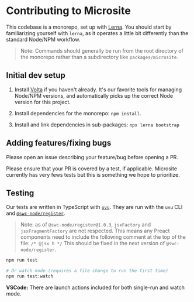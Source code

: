 # Contributing to Microsite

This codebase is a monorepo, set up with [Lerna](https://github.com/lerna/lerna). You should start by familiarizing yourself with `lerna`, as it operates a little bit differently than the standard Node/NPM workflow. 

> Note: Commands should generally be run from the root directory of the monorepo rather than a subdirectory like `packages/microsite`.

## Initial dev setup

1. Install [Volta](https://volta.sh/) if you haven't already. It's our favorite tools for managing Node/NPM versions, and automatically picks up the correct Node version for this project.

2. Install dependencies for the monorepo: `npm install`.

3. Install and link dependencies in sub-packages: `npx lerna bootstrap`

## Adding features/fixing bugs
Please open an issue describing your feature/bug before opening a PR.

Please ensure that your PR is covered by a test, if applicable. Microsite currently has very fews tests but this is something we hope to prioritize.

## Testing

Our tests are written in TypeScript with [`uvu`](https://github.com/lukeed/uvu). They are run with the `uvu` CLI and [`@swc-node/register`](https://github.com/Brooooooklyn/swc-node/tree/master/packages/register).

> Note: as of `@swc-node/register@1.0.3`, `jsxFactory` and `jsxFragmentFactory` are not respected. This means any Preact components need to include the following comment at the top of the file:
> `/* @jsx h */`
> This should be fixed in the next version of `@swc-node/register`.

```bash
npm run test

# Or watch mode (requires a file change to run the first time)
npm run test:watch
```

**VSCode:** There are launch actions included for both single-run and watch mode.
